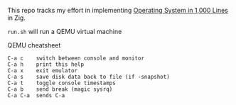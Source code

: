 This repo tracks my effort in implementing [Operating System in 1,000
Lines](https://operating-system-in-1000-lines.vercel.app/en/) in Zig.


`run.sh` will run a QEMU virtual machine

QEMU cheatsheet
```
C-a c    switch between console and monitor
C-a h    print this help
C-a x    exit emulator
C-a s    save disk data back to file (if -snapshot)
C-a t    toggle console timestamps
C-a b    send break (magic sysrq)
C-a C-a  sends C-a
```
